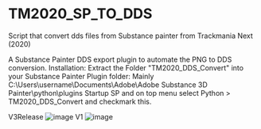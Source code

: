 # TM2020_SP_TO_DDS
Script that convert dds files from Substance painter from  Trackmania Next (2020)

A Substance Painter DDS export plugin to automate the PNG to DDS conversion.
Installation:
Extract the Folder "TM2020_DDS_Convert" into your Substance Painter Plugin folder:
Mainly
C:\Users\username\Documents\Adobe\Adobe Substance 3D Painter\python\plugins
Startup SP and on top menu select Python  >  TM2020_DDS_Convert and checkmark this.

V3Release
![image](https://github.com/user-attachments/assets/94838860-eaf4-4167-abc6-40f917c133a5)
V1
![image](https://github.com/user-attachments/assets/06a21923-9cf1-41c5-b4df-5afc1d62612e)
